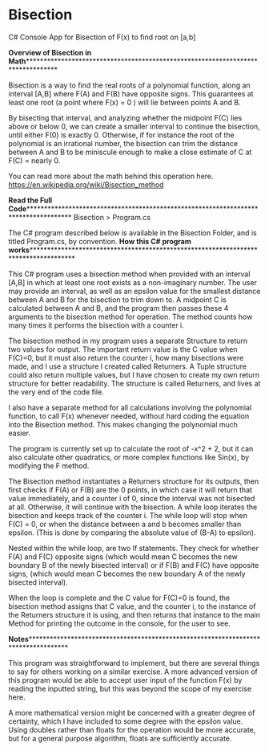 # Bisection
C# Console App for Bisection of F(x) to find root on [a,b]

******************Overview of Bisection in Math**************************************************************************************************

Bisection is a way to find the real roots of a polynomial function, along an interval [A,B] where F(A) and F(B) have opposite signs. 
This guarantees at least one root (a point where F(x) = 0 ) will lie between points A and B.

By bisecting that interval, and analyzing whether the midpoint F(C) lies above or below 0, 
we can create a smaller interval to continue the bisection, until either F(0) is exactly 0. 
Otherwise, if for instance the root of the polynomial is an irrational number, 
the bisection can trim the distance between A and B to be miniscule enough to make a close estimate of C at F(C) = nearly 0. 

You can read more about the math behind this operation here. 	
    https://en.wikipedia.org/wiki/Bisection_method
    
******************Read the Full Code******************************************************************************************************
 Bisection > Program.cs
 
 The C# program described below is available in the Bisection Folder, and is titled Program.cs, by convention. 
******************How this C# program works******************************************************************************************************

This C# program uses a bisection method when provided with an interval [A,B] in which at least one root exists as a non-imaginary number. 
The user may provide an interval, as well as an epsilon value for the smallest distance between A and B for the bisection to trim down to. 
A midpoint C is calculated between A and B, and the program then passes these 4 arguments to the bisection method for operation. 
The method counts how many times it performs the bisection with a counter i.

The bisection method in my program uses a separate Structure to return two values for output. 
The important return value is the C value when F(C)=0, but it must also return the counter i, how many bisections were made, 
and I use a structure I created called Returners. A Tuple structure could also return multiple values, 
but I have chosen to create my own return structure for better readability. The structure is called Returners,
and lives at the very end of the code file.

I also have a separate method for all calculations involving the polynomial function, to call F(x) whenever needed,
without hard coding the equation into the Bisection method. This makes changing the polynomial much easier. 

The program is currently set up to calculate the root of -x^2 + 2, but it can also calculate other quadratics,
or more complex functions like Sin(x), by modifying the F method.

The Bisection method instantiates a Returners structure for its outputs, then first checks if F(A) or F(B) are the 0 points, in which case it will return that value immediately, and a counter i of 0, since the interval was not bisected at all.
Otherwise, it will continue with the bisection.
A while loop iterates the bisection and keeps track of the counter i. 
The while loop will stop when F(C) = 0, or when the distance between a and b becomes smaller than epsilon. 
(This is done by comparing the absolute value of (B-A) to epsilon).

Nested within the while loop, are two If statements.
They check for whether F(A) and F(C) opposite signs 
(which would mean C becomes the new boundary B of the newly bisected interval) 
or if F(B) and F(C) have opposite signs, 
(which would mean C becomes the new boundary A of the newly bisected interval).

When the loop is complete and the C value for F(C)=0 is found, the bisection method assigns that C value, and the counter i, 
to the instance of the Returners structure it is using, 
and then returns that instance to the main Method for printing the outcome in the console, for the user to see.


******************Notes*****************************************************************************************************

This program was straightforward to implement, but there are several things to say for others working on a similar exercise.
A more advanced version of this program would be able to accept user input of the function F(x) by reading the inputted string, but this was beyond the scope of my exercise here.

A more mathematical version might be concerned with a greater degree of certainty, which I have included to some degree with the epsilon value. Using doubles rather than floats for the operation would be more accurate, but for a general purpose algorithm, floats are sufficiently accurate.

